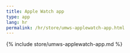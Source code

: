 ```yaml
---
title: Apple Watch app
type: app
lang: hr
permalink: /hr/store/umws-applewatch-app.html
---
```


{% include store/umws-applewatch-app.md %}
